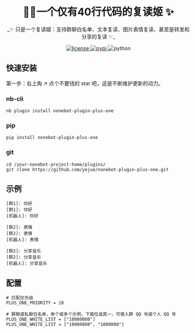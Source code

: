 
<h1 align="center">🐣🐤一个仅有40行代码的复读姬 ✨</h1>
<p align="center">
_✨ 只是一个复读姬：支持群聊白名单、文本复读、图片表情复读、甚至是转发和分享的复读 ✨_
</p>
<p align="center">
  <a href="https://raw.githubusercontent.com/cscs181/QQ-Github-Bot/master/LICENSE">
    <img src="https://img.shields.io/github/license/cscs181/QQ-Github-Bot.svg" alt="license">
  </a>
  <a href="https://pypi.python.org/pypi/nonebot-plugin-analysis-bilibili">
    <img src="https://img.shields.io/pypi/v/nonebot-plugin-analysis-bilibili.svg" alt="pypi">
  </a>
  <img src="https://img.shields.io/badge/python-3.8+-blue.svg" alt="python">
</p>


## 快速安装

第一步：右上角 ↗ 点个不要钱的 star 吧，这是不断维护更新的动力。

### nb-cli

```shell
nb plugin install nonebot-plugin-plus-one
```
### pip

```shell
pip install nonebot-plugin-plus-one
```

### git

```shell
cd /your-nonebot-project-home/plugins/
git clone https://github.com/yejue/nonebot-plugin-plus-one.git
```

## 示例
```text
[群1]: 你好
[群1]: 你好
[机器人]: 你好

[群2]: 表情
[群2]: 表情
[机器人]: 表情

[群2]: 分享音乐
[群2]: 分享音乐
[机器人]: 分享音乐
```

## 配置
```text
# 匹配优先级
PLUS_ONE_PRIORITY = 10

# 群聊或私聊白名单，单个或多个示例，下面任选其一，可填入群 QQ 号或个人 QQ 号
PLUS_ONE_WHITE_LIST = ["10000000"]
PLUS_ONE_WHITE_LIST = ["10000000", "1000000"]
```
